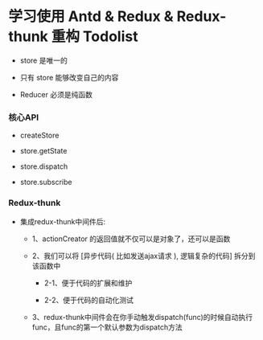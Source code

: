 # 学习使用 Antd & Redux & Redux-thunk 重构 Todolist

- store 是唯一的

- 只有 store 能够改变自己的内容

- Reducer 必须是纯函数

### 核心API

- createStore

- store.getState

- store.dispatch

- store.subscribe

### Redux-thunk

- 集成redux-thunk中间件后:

  - 1、actionCreator 的返回值就不仅可以是对象了，还可以是函数

  - 2、我们可以将 [异步代码( 比如发送ajax请求 ), 逻辑复杂的代码] 拆分到该函数中

    - 2-1、便于代码的扩展和维护

    - 2-2、便于代码的自动化测试

  - 3、redux-thunk中间件会在你手动触发dispatch(func)的时候自动执行func，且func的第一个默认参数为dispatch方法
